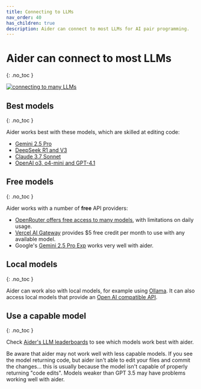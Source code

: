 ```yaml
---
title: Connecting to LLMs
nav_order: 40
has_children: true
description: Aider can connect to most LLMs for AI pair programming.
---
```


# Aider can connect to most LLMs
{: .no_toc }

[![connecting to many LLMs](/assets/llms.jpg)](https://aider.chat/assets/llms.jpg)


## Best models
{: .no_toc }

Aider works best with these models, which are skilled at editing code:

- [Gemini 2.5 Pro](/docs/llms/gemini.html)
- [DeepSeek R1 and V3](/docs/llms/deepseek.html)
- [Claude 3.7 Sonnet](/docs/llms/anthropic.html)
- [OpenAI o3, o4-mini and GPT-4.1](/docs/llms/openai.html)


## Free models
{: .no_toc }

Aider works with a number of **free** API providers:

- [OpenRouter offers free access to many models](https://openrouter.ai/models/?q=free), with limitations on daily usage.
- [Vercel AI Gateway](/docs/llms/vercel.html) provides $5 free credit per month to use with any available model.
- Google's [Gemini 2.5 Pro Exp](/docs/llms/gemini.html) works very well with aider.

## Local models
{: .no_toc }

Aider can work also with local models, for example using [Ollama](/docs/llms/ollama.html).
It can also access
local models that provide an
[Open AI compatible API](/docs/llms/openai-compat.html).

## Use a capable model
{: .no_toc }

Check
[Aider's LLM leaderboards](https://aider.chat/docs/leaderboards/)
to see which models work best with aider.

Be aware that aider may not work well with less capable models.
If you see the model returning code, but aider isn't able to edit your files
and commit the changes...
this is usually because the model isn't capable of properly
returning "code edits".
Models weaker than GPT 3.5 may have problems working well with aider.

